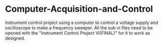 # Computer-Acquisition-and-Control
Instrument control project using a computer to control a voltage supply and oscilloscope to make a frequency sweeper. All the sub vi files need to be opened with the "Instrument Control Project VI(FINAL)" for it to work as designed.
